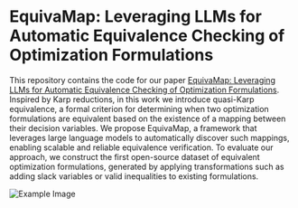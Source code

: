 # EquivaMap: Leveraging LLMs for Automatic Equivalence Checking of Optimization Formulations

This repository contains the code for our paper [EquivaMap: Leveraging LLMs for Automatic Equivalence Checking of Optimization Formulations](). Inspired by Karp reductions, in this work we introduce quasi-Karp equivalence, a formal criterion for determining when two optimization formulations are equivalent based on the existence of a mapping between their decision variables. We propose EquivaMap, a framework that leverages large language models to automatically discover such mappings, enabling scalable and reliable equivalence verification. To evaluate our approach, we construct the first open-source dataset of equivalent optimization formulations, generated by applying transformations such as adding slack variables or valid inequalities to existing formulations. 

![Example Image](images/example.png)
